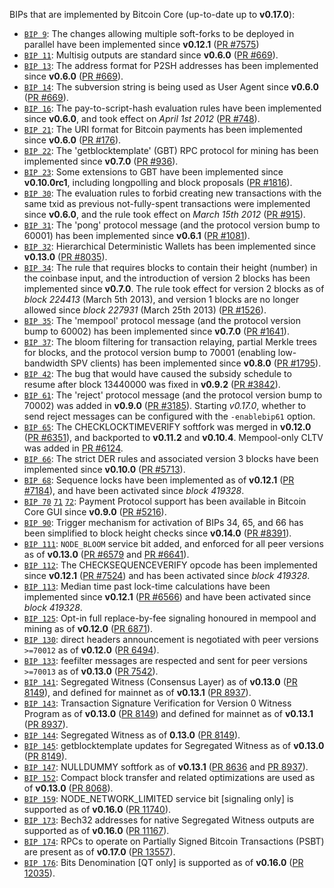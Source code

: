 BIPs that are implemented by Bitcoin Core (up-to-date up to **v0.17.0**):

* [`BIP 9`](https://github.com/deftchain/bips/blob/master/bip-0009.mediawiki): The changes allowing multiple soft-forks to be deployed in parallel have been implemented since **v0.12.1**  ([PR #7575](https://github.com/deftchain/deftchain/pull/7575))
* [`BIP 11`](https://github.com/deftchain/bips/blob/master/bip-0011.mediawiki): Multisig outputs are standard since **v0.6.0** ([PR #669](https://github.com/deftchain/deftchain/pull/669)).
* [`BIP 13`](https://github.com/deftchain/bips/blob/master/bip-0013.mediawiki): The address format for P2SH addresses has been implemented since **v0.6.0** ([PR #669](https://github.com/deftchain/deftchain/pull/669)).
* [`BIP 14`](https://github.com/deftchain/bips/blob/master/bip-0014.mediawiki): The subversion string is being used as User Agent since **v0.6.0** ([PR #669](https://github.com/deftchain/deftchain/pull/669)).
* [`BIP 16`](https://github.com/deftchain/bips/blob/master/bip-0016.mediawiki): The pay-to-script-hash evaluation rules have been implemented since **v0.6.0**, and took effect on *April 1st 2012* ([PR #748](https://github.com/deftchain/deftchain/pull/748)).
* [`BIP 21`](https://github.com/deftchain/bips/blob/master/bip-0021.mediawiki): The URI format for Bitcoin payments has been implemented since **v0.6.0** ([PR #176](https://github.com/deftchain/deftchain/pull/176)).
* [`BIP 22`](https://github.com/deftchain/bips/blob/master/bip-0022.mediawiki): The 'getblocktemplate' (GBT) RPC protocol for mining has been implemented since **v0.7.0** ([PR #936](https://github.com/deftchain/deftchain/pull/936)).
* [`BIP 23`](https://github.com/deftchain/bips/blob/master/bip-0023.mediawiki): Some extensions to GBT have been implemented since **v0.10.0rc1**, including longpolling and block proposals ([PR #1816](https://github.com/deftchain/deftchain/pull/1816)).
* [`BIP 30`](https://github.com/deftchain/bips/blob/master/bip-0030.mediawiki): The evaluation rules to forbid creating new transactions with the same txid as previous not-fully-spent transactions were implemented since **v0.6.0**, and the rule took effect on *March 15th 2012* ([PR #915](https://github.com/deftchain/deftchain/pull/915)).
* [`BIP 31`](https://github.com/deftchain/bips/blob/master/bip-0031.mediawiki): The 'pong' protocol message (and the protocol version bump to 60001) has been implemented since **v0.6.1** ([PR #1081](https://github.com/deftchain/deftchain/pull/1081)).
* [`BIP 32`](https://github.com/deftchain/bips/blob/master/bip-0032.mediawiki): Hierarchical Deterministic Wallets has been implemented since **v0.13.0** ([PR #8035](https://github.com/deftchain/deftchain/pull/8035)).
* [`BIP 34`](https://github.com/deftchain/bips/blob/master/bip-0034.mediawiki): The rule that requires blocks to contain their height (number) in the coinbase input, and the introduction of version 2 blocks has been implemented since **v0.7.0**. The rule took effect for version 2 blocks as of *block 224413* (March 5th 2013), and version 1 blocks are no longer allowed since *block 227931* (March 25th 2013) ([PR #1526](https://github.com/deftchain/deftchain/pull/1526)).
* [`BIP 35`](https://github.com/deftchain/bips/blob/master/bip-0035.mediawiki): The 'mempool' protocol message (and the protocol version bump to 60002) has been implemented since **v0.7.0** ([PR #1641](https://github.com/deftchain/deftchain/pull/1641)).
* [`BIP 37`](https://github.com/deftchain/bips/blob/master/bip-0037.mediawiki): The bloom filtering for transaction relaying, partial Merkle trees for blocks, and the protocol version bump to 70001 (enabling low-bandwidth SPV clients) has been implemented since **v0.8.0** ([PR #1795](https://github.com/deftchain/deftchain/pull/1795)).
* [`BIP 42`](https://github.com/deftchain/bips/blob/master/bip-0042.mediawiki): The bug that would have caused the subsidy schedule to resume after block 13440000 was fixed in **v0.9.2** ([PR #3842](https://github.com/deftchain/deftchain/pull/3842)).
* [`BIP 61`](https://github.com/deftchain/bips/blob/master/bip-0061.mediawiki): The 'reject' protocol message (and the protocol version bump to 70002) was added in **v0.9.0** ([PR #3185](https://github.com/deftchain/deftchain/pull/3185)). Starting *v0.17.0*, whether to send reject messages can be configured with the `-enablebip61` option.
* [`BIP 65`](https://github.com/deftchain/bips/blob/master/bip-0065.mediawiki): The CHECKLOCKTIMEVERIFY softfork was merged in **v0.12.0** ([PR #6351](https://github.com/deftchain/deftchain/pull/6351)), and backported to **v0.11.2** and **v0.10.4**. Mempool-only CLTV was added in [PR #6124](https://github.com/deftchain/deftchain/pull/6124).
* [`BIP 66`](https://github.com/deftchain/bips/blob/master/bip-0066.mediawiki): The strict DER rules and associated version 3 blocks have been implemented since **v0.10.0** ([PR #5713](https://github.com/deftchain/deftchain/pull/5713)).
* [`BIP 68`](https://github.com/deftchain/bips/blob/master/bip-0068.mediawiki): Sequence locks have been implemented as of **v0.12.1**  ([PR #7184](https://github.com/deftchain/deftchain/pull/7184)), and have been activated since *block 419328*.
* [`BIP 70`](https://github.com/deftchain/bips/blob/master/bip-0070.mediawiki) [`71`](https://github.com/deftchain/bips/blob/master/bip-0071.mediawiki) [`72`](https://github.com/deftchain/bips/blob/master/bip-0072.mediawiki): Payment Protocol support has been available in Bitcoin Core GUI since **v0.9.0** ([PR #5216](https://github.com/deftchain/deftchain/pull/5216)).
* [`BIP 90`](https://github.com/deftchain/bips/blob/master/bip-0090.mediawiki): Trigger mechanism for activation of BIPs 34, 65, and 66 has been simplified to block height checks since **v0.14.0** ([PR #8391](https://github.com/deftchain/deftchain/pull/8391)).
* [`BIP 111`](https://github.com/deftchain/bips/blob/master/bip-0111.mediawiki): `NODE_BLOOM` service bit added, and enforced for all peer versions as of **v0.13.0** ([PR #6579](https://github.com/deftchain/deftchain/pull/6579) and [PR #6641](https://github.com/deftchain/deftchain/pull/6641)).
* [`BIP 112`](https://github.com/deftchain/bips/blob/master/bip-0112.mediawiki): The CHECKSEQUENCEVERIFY opcode has been implemented since **v0.12.1** ([PR #7524](https://github.com/deftchain/deftchain/pull/7524)) and has been activated since *block 419328*.
* [`BIP 113`](https://github.com/deftchain/bips/blob/master/bip-0113.mediawiki): Median time past lock-time calculations have been implemented since **v0.12.1** ([PR #6566](https://github.com/deftchain/deftchain/pull/6566)) and have been activated since *block 419328*.
* [`BIP 125`](https://github.com/deftchain/bips/blob/master/bip-0125.mediawiki): Opt-in full replace-by-fee signaling honoured in mempool and mining as of **v0.12.0** ([PR 6871](https://github.com/deftchain/deftchain/pull/6871)).
* [`BIP 130`](https://github.com/deftchain/bips/blob/master/bip-0130.mediawiki): direct headers announcement is negotiated with peer versions `>=70012` as of **v0.12.0** ([PR 6494](https://github.com/deftchain/deftchain/pull/6494)).
* [`BIP 133`](https://github.com/deftchain/bips/blob/master/bip-0133.mediawiki): feefilter messages are respected and sent for peer versions `>=70013` as of **v0.13.0** ([PR 7542](https://github.com/deftchain/deftchain/pull/7542)).
* [`BIP 141`](https://github.com/deftchain/bips/blob/master/bip-0141.mediawiki): Segregated Witness (Consensus Layer) as of **v0.13.0** ([PR 8149](https://github.com/deftchain/deftchain/pull/8149)), and defined for mainnet as of **v0.13.1** ([PR 8937](https://github.com/deftchain/deftchain/pull/8937)).
* [`BIP 143`](https://github.com/deftchain/bips/blob/master/bip-0143.mediawiki): Transaction Signature Verification for Version 0 Witness Program as of **v0.13.0** ([PR 8149](https://github.com/deftchain/deftchain/pull/8149)) and defined for mainnet as of **v0.13.1** ([PR 8937](https://github.com/deftchain/deftchain/pull/8937)).
* [`BIP 144`](https://github.com/deftchain/bips/blob/master/bip-0144.mediawiki): Segregated Witness as of **0.13.0** ([PR 8149](https://github.com/deftchain/deftchain/pull/8149)).
* [`BIP 145`](https://github.com/deftchain/bips/blob/master/bip-0145.mediawiki): getblocktemplate updates for Segregated Witness as of **v0.13.0** ([PR 8149](https://github.com/deftchain/deftchain/pull/8149)).
* [`BIP 147`](https://github.com/deftchain/bips/blob/master/bip-0147.mediawiki): NULLDUMMY softfork as of **v0.13.1** ([PR 8636](https://github.com/deftchain/deftchain/pull/8636) and [PR 8937](https://github.com/deftchain/deftchain/pull/8937)).
* [`BIP 152`](https://github.com/deftchain/bips/blob/master/bip-0152.mediawiki): Compact block transfer and related optimizations are used as of **v0.13.0** ([PR 8068](https://github.com/deftchain/deftchain/pull/8068)).
* [`BIP 159`](https://github.com/deftchain/bips/blob/master/bip-0159.mediawiki): NODE_NETWORK_LIMITED service bit [signaling only] is supported as of **v0.16.0** ([PR 11740](https://github.com/deftchain/deftchain/pull/11740)).
* [`BIP 173`](https://github.com/deftchain/bips/blob/master/bip-0173.mediawiki): Bech32 addresses for native Segregated Witness outputs are supported as of **v0.16.0** ([PR 11167](https://github.com/deftchain/deftchain/pull/11167)).
* [`BIP 174`](https://github.com/deftchain/bips/blob/master/bip-0174.mediawiki): RPCs to operate on Partially Signed Bitcoin Transactions (PSBT) are present as of **v0.17.0** ([PR 13557](https://github.com/deftchain/deftchain/pull/13557)).
* [`BIP 176`](https://github.com/deftchain/bips/blob/master/bip-0176.mediawiki): Bits Denomination [QT only] is supported as of **v0.16.0** ([PR 12035](https://github.com/deftchain/deftchain/pull/12035)).
